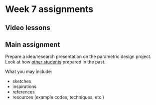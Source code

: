 # Week 7 assignments

## Video lessons

## Main assignment
Prepare a idea/research presentation on the parametric design project. Look at how [other students](http://mica-gd405.paperdove.com/2017/) prepared in the past.

What you may include:
- sketches
- inspirations
- references
- resources (example codes, techniques, etc.)
